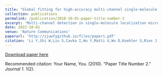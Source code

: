 ```yaml
---
title: "Global fitting for high-accuracy multi-channel single-molecule localization"
collection: publications
permalink: /publication/2010-10-01-paper-title-number-2
excerpt: 'Multi-channel detection in single-molecule localization microscopy greatly increases information content for various biological applications. Here, we present globLoc, a graphics processing unit based global fitting algorithm with flexible PSF modeling and parameter sharing, to extract maximum information from multi-channel single molecule data. As signals in multi-channel data are highly correlated, globLoc links parameters such as 3D coordinates or photon counts across channels, improving localization precision and robustness. We show, both in simulations and experiments, that global fitting can substantially improve the 3D localization precision for biplane and 4Pi single-molecule localization microscopy and color assignment for ratiometric multicolor imaging.'
date: 2022-10-01
venue: 'Nature Communications'
paperurl: 'http://zjuwfygithub.io/files/paper1.pdf'
citation: 'Li Y,Shi W,Liu S,Cavka I,Wu Y,Matti U,Wu D,Koehler S,Ries J. (2022). &quot;Global fitting for high-accuracy multi-channel single-molecule localization.&quot; <i>'Nature Communications</i>. 13(1).'
---
```



[Download paper here](http://zjuwfy.github.io/files/paper1.pdf)

Recommended citation: Your Name, You. (2010). "Paper Title Number 2." <i>Journal 1</i>. 1(2).